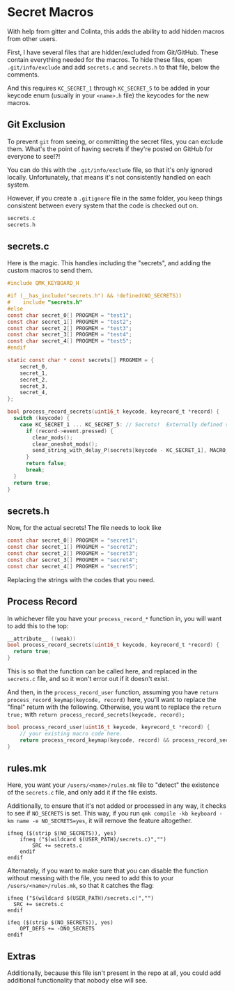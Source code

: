 # Secret Macros

With help from gitter and Colinta, this adds the ability to add hidden macros from other users.

First, I have several files that are hidden/excluded from Git/GitHub.  These contain everything needed for the macros. To hide these files, open `.git/info/exclude` and add `secrets.c` and `secrets.h` to that file, below the comments.

And this requires `KC_SECRET_1` through `KC_SECRET_5` to be added in your keycode enum (usually in your `<name>.h` file) the keycodes for the new macros.

## Git Exclusion

To prevent `git` from seeing, or committing the secret files, you can exclude them.   What's the point of having secrets if they're posted on GitHub for everyone to see!?!

You can do this with the `.git/info/exclude` file, so that it's only ignored locally.  Unfortunately, that means it's not consistently handled on each system.

However, if you create a `.gitignore` file in the same folder, you keep things consistent between every system that the code is checked out on.

```c
secrets.c
secrets.h
```

## secrets.c

Here is the magic. This handles including the "secrets", and adding the custom macros to send them.

```c
#include QMK_KEYBOARD_H

#if (__has_include("secrets.h") && !defined(NO_SECRETS))
#    include "secrets.h"
#else
const char secret_0[] PROGMEM = "test1";
const char secret_1[] PROGMEM = "test2";
const char secret_2[] PROGMEM = "test3";
const char secret_3[] PROGMEM = "test4";
const char secret_4[] PROGMEM = "test5";
#endif

static const char * const secrets[] PROGMEM = {
    secret_0,
    secret_1,
    secret_2,
    secret_3,
    secret_4,
};

bool process_record_secrets(uint16_t keycode, keyrecord_t *record) {
  switch (keycode) {
    case KC_SECRET_1 ... KC_SECRET_5: // Secrets!  Externally defined strings, not stored in repo
      if (record->event.pressed) {
        clear_mods();
        clear_oneshot_mods();
        send_string_with_delay_P(secrets[keycode - KC_SECRET_1], MACRO_TIMER);
      }
      return false;
      break;
  }
  return true;
}
```

## secrets.h

Now, for the actual secrets!  The file needs to look like

```c
const char secret_0[] PROGMEM = "secret1";
const char secret_1[] PROGMEM = "secret2";
const char secret_2[] PROGMEM = "secret3";
const char secret_3[] PROGMEM = "secret4";
const char secret_4[] PROGMEM = "secret5";
```

Replacing the strings with the codes that you need.

## Process Record

In whichever file you have your `process_record_*` function in, you will want to add this to the top:

```c
__attribute__ ((weak))
bool process_record_secrets(uint16_t keycode, keyrecord_t *record) {
  return true;
}
```

This is so that the function can be called here, and replaced in the `secrets.c` file, and so it won't error out if it doesn't exist.

And then, in the `process_record_user` function, assuming you have `return process_record_keymap(keycode, record)` here,  you'll want to replace the "final" return with the following. Otherwise, you want to replace the `return true;` with `return process_record_secrets(keycode, record);`

```c
bool process_record_user(uint16_t keycode, keyrecord_t *record) {
    // your existing macro code here.
    return process_record_keymap(keycode, record) && process_record_secrets(keycode, record);
}
```

## rules.mk

Here, you want your `/users/<name>/rules.mk` file to "detect" the existence of the `secrets.c` file, and only add it if the file exists.

Additionally, to ensure that it's not added or processed in any way, it checks to see if `NO_SECRETS` is set. This way, if you run `qmk compile -kb keyboard -km name -e NO_SECRETS=yes`, it will remove the feature altogether.

```make
ifneq ($(strip $(NO_SECRETS)), yes)
    ifneq ("$(wildcard $(USER_PATH)/secrets.c)","")
        SRC += secrets.c
    endif
endif
```

Alternately, if you want to make sure that you can disable the function without messing with the file, you need to add this to your `/users/<name>/rules.mk`, so that it catches the flag:

```make
ifneq ("$(wildcard $(USER_PATH)/secrets.c)","")
  SRC += secrets.c
endif

ifeq ($(strip $(NO_SECRETS)), yes)
    OPT_DEFS += -DNO_SECRETS
endif
```

## Extras

Additionally, because this file isn't present in the repo at all, you could add additional functionality that nobody else will see.
